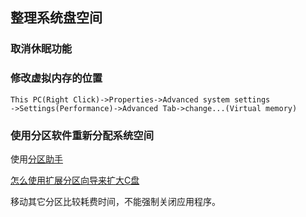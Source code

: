 ## 整理系统盘空间


### 取消休眠功能


### 修改虚拟内存的位置


```
This PC(Right Click)->Properties->Advanced system settings
->Settings(Performance)->Advanced Tab->change...(Virtual memory)
```


### 使用分区软件重新分配系统空间

使用[分区助手](http://www.disktool.cn/download.html)

[怎么使用扩展分区向导来扩大C盘](http://www.disktool.cn/jiaocheng/extend-c-drive.html)

移动其它分区比较耗费时间，不能强制关闭应用程序。
